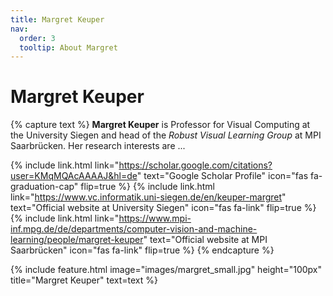 ```yaml
---
title: Margret Keuper
nav:
  order: 3
  tooltip: About Margret
---
```


# <i class="fas fa-users"></i>Margret Keuper


{% capture text %}
**Margret Keuper** is Professor for Visual Computing at the University Siegen and head of the *Robust Visual Learning Group* at MPI Saarbrücken. Her research interests are ...

{%
  include link.html
  link="https://scholar.google.com/citations?user=KMqMQAcAAAAJ&hl=de"
  text="Google Scholar Profile"
  icon="fas fa-graduation-cap"
  flip=true
%}
{%
  include link.html
  link="https://www.vc.informatik.uni-siegen.de/en/keuper-margret"
  text="Official website at University Siegen"
  icon="fas fa-link"
  flip=true
%}
{%
  include link.html
  link="https://www.mpi-inf.mpg.de/de/departments/computer-vision-and-machine-learning/people/margret-keuper"
  text="Official website at MPI Saarbrücken"
  icon="fas fa-link"
  flip=true
%}
{% endcapture %}

{%
  include feature.html
  image="images/margret_small.jpg"
  height="100px"
  title="Margret Keuper"
  text=text
%}
